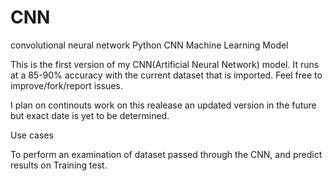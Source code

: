 # CNN
convolutional neural network
Python CNN Machine Learning Model

This is the first version of my CNN(Artificial Neural Network) model. It runs at a 85-90% accuracy with the current dataset that is imported. Feel free to improve/fork/report issues.

I plan on continouts work on this realease an updated version in the future but exact date is yet to be determined.

Use cases

To perform an examination of dataset passed through the CNN, and predict results on Training test.
